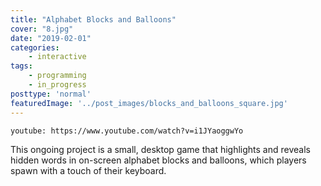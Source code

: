 ```yaml
---
title: "Alphabet Blocks and Balloons"
cover: "8.jpg"
date: "2019-02-01"
categories:
    - interactive
tags:
    - programming
    - in_progress
posttype: 'normal'
featuredImage: '../post_images/blocks_and_balloons_square.jpg'
---
```


`youtube: https://www.youtube.com/watch?v=i1JYaoggwYo`

This ongoing project is a small, desktop game that highlights and reveals hidden words in on-screen alphabet blocks and balloons, which players spawn with a touch of their keyboard.